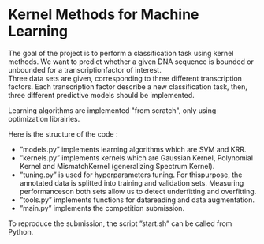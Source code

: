 # Kernel Methods for Machine Learning

The goal of the project is to perform a classification task using kernel methods.
We want to predict whether a given DNA sequence is bounded or unbounded for a transcriptionfactor of interest.  
Three data sets are given, corresponding to three different transcription factors. Each transcription factor describe a new classification task, then, three different predictive models should be implemented.

Learning algorithms are implemented "from scratch", only using optimization librairies.

Here is the structure of the code :
  -  ”models.py” implements learning algorithms which are SVM and KRR.
  -  ”kernels.py”  implements  kernels  which  are  Gaussian  Kernel,  Polynomial  Kernel  and  MismatchKernel (generalizing Spectrum Kernel).  
  -  ”tuning.py” is used for hyperparameters tuning.  For thispurpose, the annotated data is splitted into training and validation sets.  Measuring performanceson both sets allow us to detect underfitting and overfitting. 
  -  ”tools.py” implements functions for datareading and data augmentation.  
  -  ”main.py” implements the competition submission.

To reproduce the submission, the script ”start.sh” can be called from Python.